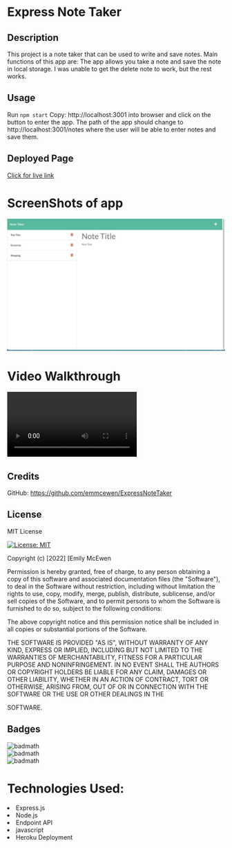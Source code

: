 # Express Note Taker

## Description

This project is a note taker that can be used to write and save notes. 
Main functions of this app are: 
The app allows you take a note and save the note in local storage. I was unable to get the delete note to work, but the rest works.

## Usage
Run `npm start`
Copy: http://localhost:3001 into browser and click on the button to enter the app. The path of the app should change to http://localhost:3001/notes where the user will be able to enter notes and save them.

## Deployed Page
 <a href="https://pacific-ravine-09437.herokuapp.com/">Click for live link</a>

# ScreenShots of app
![screenshot1](Assets/Express%20NoteTaker.png)

# Video Walkthrough
![Video](Assets/ExpressNoteTaker_walkthrough.mov)

## Credits

GitHub: https://github.com/emmcewen/ExpressNoteTaker

## License
MIT License

[![License: MIT](https://img.shields.io/badge/License-MIT-yellow.svg)](https://opensource.org/licenses/MIT)

Copyright (c) [2022] [Emily McEwen

Permission is hereby granted, free of charge, to any person obtaining a copy
of this software and associated documentation files (the "Software"), to deal
in the Software without restriction, including without limitation the rights
to use, copy, modify, merge, publish, distribute, sublicense, and/or sell
copies of the Software, and to permit persons to whom the Software is
furnished to do so, subject to the following conditions:

The above copyright notice and this permission notice shall be included in all
copies or substantial portions of the Software.

THE SOFTWARE IS PROVIDED "AS IS", WITHOUT WARRANTY OF ANY KIND, EXPRESS OR
IMPLIED, INCLUDING BUT NOT LIMITED TO THE WARRANTIES OF MERCHANTABILITY,
FITNESS FOR A PARTICULAR PURPOSE AND NONINFRINGEMENT. IN NO EVENT SHALL THE
AUTHORS OR COPYRIGHT HOLDERS BE LIABLE FOR ANY CLAIM, DAMAGES OR OTHER
LIABILITY, WHETHER IN AN ACTION OF CONTRACT, TORT OR OTHERWISE, ARISING FROM,
OUT OF OR IN CONNECTION WITH THE SOFTWARE OR THE USE OR OTHER DEALINGS IN THE

SOFTWARE.

## Badges

![badmath](https://img.shields.io/static/v1?label=JavaScript&message=72%&color=blue)<br>
![badmath](https://img.shields.io/static/v1?label=Handlebars&message=23%&color=orange)<br>
![badmath](https://img.shields.io/static/v1?label=CSS&message=4%&color=yellow)<br>


# Technologies Used:
<li>Express.js</li>
<li> Node.js</li>
<li>Endpoint API</li>
<li>javascript</li>
<li>Heroku Deployment</li>


  
  




  
  